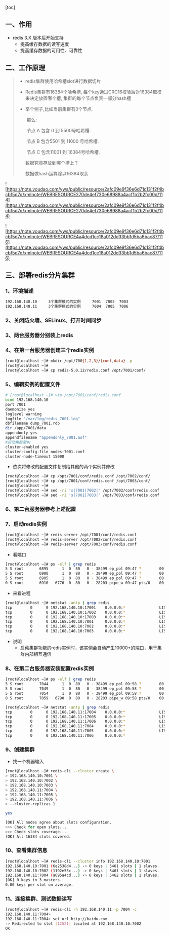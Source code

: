 [toc]

## 一、作用

* redis 3.X 版本后开始支持
  * 提高缓存数据的读写速度
  * 提高缓存数据的可用性、可靠性

## 二、工作原理

> * redis集群使用哈希槽slot进行数据切片
>
> * Redis集群有16384个哈希槽, 每个key通过CRC16校验后对16384取模来决定放置哪个槽, 集群的每个节点负责一部分hash槽
>
> * 举个例子,比如当前集群有3个节点,
>
>   ​	那么:
>
>   ​		节点 A 包含 0 到 5500号哈希槽.
>
>   ​		节点 B 包含5501 到 11000 号哈希槽.
>
>   ​		节点 C 包含11001 到 16384号哈希槽.
>
>   数据究竟存放到哪个槽上？
>
>   数据做hash运算除以16384取余

![https://note.youdao.com/yws/public/resource/2afc09e9f36e6d71c131f2f4bcbf5d7d/xmlnote/WEBRESOURCE270de4ef730e68988a4acf1b2b2fc00d/114](https://note.youdao.com/yws/public/resource/2afc09e9f36e6d71c131f2f4bcbf5d7d/xmlnote/WEBRESOURCE270de4ef730e68988a4acf1b2b2fc00d/114)



![https://note.youdao.com/yws/public/resource/2afc09e9f36e6d71c131f2f4bcbf5d7d/xmlnote/WEBRESOURCE4a4dcd1cc18a012dd33bb1d5ba6bac87/116](https://note.youdao.com/yws/public/resource/2afc09e9f36e6d71c131f2f4bcbf5d7d/xmlnote/WEBRESOURCE4a4dcd1cc18a012dd33bb1d5ba6bac87/116)

## 三、部署redis分片集群

### 1、环境描述

```bash
192.168.140.10     3个集群模式的实例     7001  7002  7003
192.168.140.11     3个集群模式的实例     7004  7005  7006
```

### 2、关闭防火墙、SELinux、打开时间同步

### 3、两台服务器分别装上redis

### 4、在第一台服务器创建三个redis实例

```bash
[root@localhost ~]# mkdir /opt/700{1,2,3}/{conf,data} -p
[root@localhost ~]# 
[root@localhost ~]# cp redis-5.0.12/redis.conf /opt/7001/conf/
```

### 5、编辑实例的配置文件

```bash
# [root@localhost ~]# vim /opt/7001/conf/redis.conf 
bind 192.168.140.10
port 7001
daemonize yes
loglevel warning
logfile "/var/log/redis_7001.log"
dbfilename dump_7001.rdb
dir /app/7001/data
appendonly yes
appendfilename "appendonly_7001.aof"
#启动集群架构
cluster-enabled yes
cluster-config-file nodes-7001.conf
cluster-node-timeout 15000
```

* 依次将修改的配置文件复制给其他的两个实例并修改

```bash
[root@localhost ~]# cp /opt/7001/conf/redis.conf /opt/7002/conf/
[root@localhost ~]# cp /opt/7001/conf/redis.conf /opt/7003/conf/
[root@localhost ~]# 
[root@localhost ~]# sed -ri 's|7001|7002|' /opt/7002/conf/redis.conf 
[root@localhost ~]# sed -ri 's|7001|7003|' /opt/7003/conf/redis.conf 

```

### 6、第二台服务器参考上述配置

### 7、启动redis实例

```bash
[root@localhost ~]# redis-server /opt/7001/conf/redis.conf 
[root@localhost ~]# redis-server /opt/7002/conf/redis.conf 
[root@localhost ~]# redis-server /opt/7003/conf/redis.conf 
```

* 看端口

```bash
[root@localhost ~]# ps -elf | grep redis
5 S root       6895      1  0  80   0 - 38499 ep_pol 09:47 ?        00:00:00 redis-server 192.168.140.10:7001 [cluster]
5 S root       6900      1  0  80   0 - 38499 ep_pol 09:47 ?        00:00:00 redis-server 192.168.140.10:7002 [cluster]
5 S root       6905      1  0  80   0 - 38499 ep_pol 09:47 ?        00:00:00 redis-server 192.168.140.10:7003 [cluster]
0 S root       6910   6776  0  80   0 - 28203 pipe_w 09:47 pts/0    00:00:00 grep --color=auto redis
```

* 来看进程

```bash
[root@localhost ~]# netstat -antp | grep redis
tcp        0      0 192.168.140.10:17001    0.0.0.0:*               LISTEN      6895/redis-server 1 
tcp        0      0 192.168.140.10:17002    0.0.0.0:*               LISTEN      6900/redis-server 1 
tcp        0      0 192.168.140.10:17003    0.0.0.0:*               LISTEN      6905/redis-server 1 
tcp        0      0 192.168.140.10:7001     0.0.0.0:*               LISTEN      6895/redis-server 1 
tcp        0      0 192.168.140.10:7002     0.0.0.0:*               LISTEN      6900/redis-server 1 
tcp        0      0 192.168.140.10:7003     0.0.0.0:*               LISTEN      6905/redis-server 1 

```

* 说明
  * 启动集群功能的redis实例时，该实例会自动产生10000+的端口，用于集群内部相互通信 

### 8、在第二台服务器安装配置redis实例

```bash
[root@localhost ~]# ps -elf | grep redis
5 S root       7044      1  0  80   0 - 38499 ep_pol 09:58 ?        00:00:00 redis-server 192.168.140.11:7004 [cluster]
5 S root       7049      1  0  80   0 - 38499 ep_pol 09:58 ?        00:00:00 redis-server 192.168.140.11:7005 [cluster]
5 S root       7054      1  0  80   0 - 38499 ep_pol 09:58 ?        00:00:00 redis-server 192.168.140.11:7006 [cluster]
0 S root       7059   6790  0  80   0 - 28203 pipe_w 09:58 pts/0    00:00:00 grep --color=auto redis

[root@localhost ~]# netstat -antp | grep redis
tcp        0      0 192.168.140.11:17004    0.0.0.0:*               LISTEN      7044/redis-server 1 
tcp        0      0 192.168.140.11:17005    0.0.0.0:*               LISTEN      7049/redis-server 1 
tcp        0      0 192.168.140.11:17006    0.0.0.0:*               LISTEN      7054/redis-server 1 
tcp        0      0 192.168.140.11:7004     0.0.0.0:*               LISTEN      7044/redis-server 1 
tcp        0      0 192.168.140.11:7005     0.0.0.0:*               LISTEN      7049/redis-server 1 
tcp        0      0 192.168.140.11:7006     0.0.0.0:*     
```

### 9、创建集群

* 找一个机器输入

```bash
[root@localhost ~]# redis-cli --cluster create \
> 192.168.140.10:7001 \
> 192.168.140.10:7002 \
> 192.168.140.10:7003 \
> 192.168.140.11:7004 \
> 192.168.140.11:7005 \
> 192.168.140.11:7006 \
> --cluster-replicas 1 

yes

[OK] All nodes agree about slots configuration.
>>> Check for open slots...
>>> Check slots coverage...
[OK] All 16384 slots covered.


```

### 10、查看集群信息

```bash
[root@localhost ~]# redis-cli --cluster info 192.168.140.10:7001
192.168.140.10:7001 (6e2538d4...) -> 0 keys | 5461 slots | 1 slaves.
192.168.140.10:7002 (1192e53c...) -> 0 keys | 5461 slots | 1 slaves.
192.168.140.11:7004 (a695a4cd...) -> 0 keys | 5462 slots | 1 slaves.
[OK] 0 keys in 3 masters.
0.00 keys per slot on average.
```

### 11、连接集群、测试数据读写

```bash
[root@localhost ~]# redis-cli -h 192.168.140.11 -p 7004 -c 
192.168.140.11:7004> 
192.168.140.11:7004> set url http://baidu.com 
-> Redirected to slot [12521] located at 192.168.140.10:7002
OK
```

